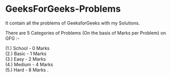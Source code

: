 # GeeksForGeeks-Problems
It contain all the problems of GeeksforGeeks with my Solutions.

There are 5 Categories of Problems (On the basis of Marks per Problem) on GFG :-

(1.) School - 0 Marks <br />
(2.) Basic - 1 Marks <br />
(3.) Easy - 2 Marks <br />
(4.) Medium - 4 Marks <br />
(5.) Hard - 8 Marks .
